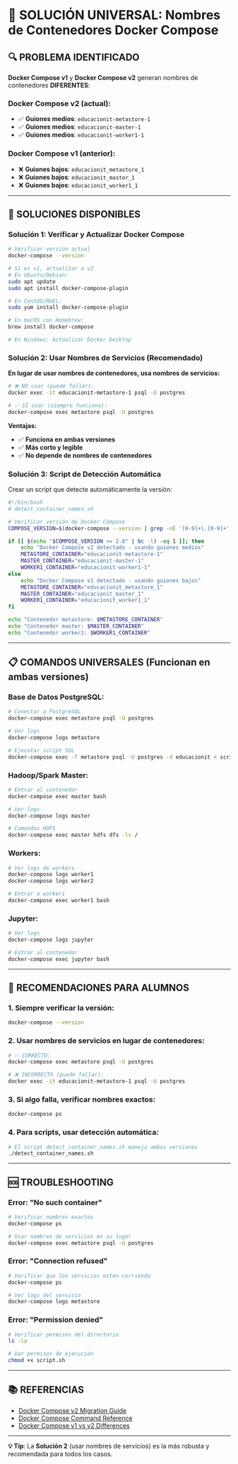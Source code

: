 # 🚨 **SOLUCIÓN UNIVERSAL: Nombres de Contenedores Docker Compose**

## 🔍 **PROBLEMA IDENTIFICADO**

**Docker Compose v1** y **Docker Compose v2** generan nombres de contenedores **DIFERENTES**:

### **Docker Compose v2 (actual):**
- ✅ **Guiones medios**: `educacionit-metastore-1`
- ✅ **Guiones medios**: `educacionit-master-1`
- ✅ **Guiones medios**: `educacionit-worker1-1`

### **Docker Compose v1 (anterior):**
- ❌ **Guiones bajos**: `educacionit_metastore_1`
- ❌ **Guiones bajos**: `educacionit_master_1`
- ❌ **Guiones bajos**: `educacionit_worker1_1`

---

## 🔧 **SOLUCIONES DISPONIBLES**

### **Solución 1: Verificar y Actualizar Docker Compose**

```bash
# Verificar versión actual
docker-compose --version

# Si es v1, actualizar a v2
# En Ubuntu/Debian:
sudo apt update
sudo apt install docker-compose-plugin

# En CentOS/RHEL:
sudo yum install docker-compose-plugin

# En macOS con Homebrew:
brew install docker-compose

# En Windows: Actualizar Docker Desktop
```

### **Solución 2: Usar Nombres de Servicios (Recomendado)**

**En lugar de usar nombres de contenedores, usa nombres de servicios:**

```bash
# ❌ NO usar (puede fallar):
docker exec -it educacionit-metastore-1 psql -U postgres

# ✅ SÍ usar (siempre funciona):
docker-compose exec metastore psql -U postgres
```

**Ventajas:**
- ✅ **Funciona en ambas versiones**
- ✅ **Más corto y legible**
- ✅ **No depende de nombres de contenedores**

### **Solución 3: Script de Detección Automática**

Crear un script que detecte automáticamente la versión:

```bash
#!/bin/bash
# detect_container_names.sh

# Verificar versión de Docker Compose
COMPOSE_VERSION=$(docker-compose --version | grep -oE '[0-9]+\.[0-9]+' | head -1)

if [[ $(echo "$COMPOSE_VERSION >= 2.0" | bc -l) -eq 1 ]]; then
    echo "Docker Compose v2 detectado - usando guiones medios"
    METASTORE_CONTAINER="educacionit-metastore-1"
    MASTER_CONTAINER="educacionit-master-1"
    WORKER1_CONTAINER="educacionit-worker1-1"
else
    echo "Docker Compose v1 detectado - usando guiones bajos"
    METASTORE_CONTAINER="educacionit_metastore_1"
    MASTER_CONTAINER="educacionit_master_1"
    WORKER1_CONTAINER="educacionit_worker1_1"
fi

echo "Contenedor metastore: $METASTORE_CONTAINER"
echo "Contenedor master: $MASTER_CONTAINER"
echo "Contenedor worker1: $WORKER1_CONTAINER"
```

---

## 📋 **COMANDOS UNIVERSALES (Funcionan en ambas versiones)**

### **Base de Datos PostgreSQL:**
```bash
# Conectar a PostgreSQL
docker-compose exec metastore psql -U postgres

# Ver logs
docker-compose logs metastore

# Ejecutar script SQL
docker-compose exec -T metastore psql -U postgres -d educacionit < script.sql
```

### **Hadoop/Spark Master:**
```bash
# Entrar al contenedor
docker-compose exec master bash

# Ver logs
docker-compose logs master

# Comandos HDFS
docker-compose exec master hdfs dfs -ls /
```

### **Workers:**
```bash
# Ver logs de workers
docker-compose logs worker1
docker-compose logs worker2

# Entrar a worker1
docker-compose exec worker1 bash
```

### **Jupyter:**
```bash
# Ver logs
docker-compose logs jupyter

# Entrar al contenedor
docker-compose exec jupyter bash
```

---

## 🎯 **RECOMENDACIONES PARA ALUMNOS**

### **1. Siempre verificar la versión:**
```bash
docker-compose --version
```

### **2. Usar nombres de servicios en lugar de contenedores:**
```bash
# ✅ CORRECTO:
docker-compose exec metastore psql -U postgres

# ❌ INCORRECTO (puede fallar):
docker exec -it educacionit-metastore-1 psql -U postgres
```

### **3. Si algo falla, verificar nombres exactos:**
```bash
docker-compose ps
```

### **4. Para scripts, usar detección automática:**
```bash
# El script detect_container_names.sh maneja ambas versiones
./detect_container_names.sh
```

---

## 🆘 **TROUBLESHOOTING**

### **Error: "No such container"**
```bash
# Verificar nombres exactos
docker-compose ps

# Usar nombres de servicios en su lugar
docker-compose exec metastore psql -U postgres
```

### **Error: "Connection refused"**
```bash
# Verificar que los servicios estén corriendo
docker-compose ps

# Ver logs del servicio
docker-compose logs metastore
```

### **Error: "Permission denied"**
```bash
# Verificar permisos del directorio
ls -la

# Dar permisos de ejecución
chmod +x script.sh
```

---

## 📚 **REFERENCIAS**

- [Docker Compose v2 Migration Guide](https://docs.docker.com/compose/migrate/)
- [Docker Compose Command Reference](https://docs.docker.com/compose/reference/)
- [Docker Compose v1 vs v2 Differences](https://docs.docker.com/compose/compose-file/)

---

**💡 Tip**: La **Solución 2** (usar nombres de servicios) es la más robusta y recomendada para todos los casos.
